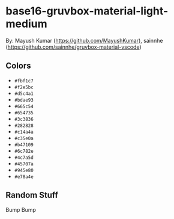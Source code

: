# base16-gruvbox-material-light-medium

By: Mayush Kumar (https://github.com/MayushKumar), sainnhe (https://github.com/sainnhe/gruvbox-material-vscode)

## Colors

* `#fbf1c7`
* `#f2e5bc`
* `#d5c4a1`
* `#bdae93`
* `#665c54`
* `#654735`
* `#3c3836`
* `#282828`
* `#c14a4a`
* `#c35e0a`
* `#b47109`
* `#6c782e`
* `#4c7a5d`
* `#45707a`
* `#945e80`
* `#e78a4e`

## Random Stuff

Bump
Bump
